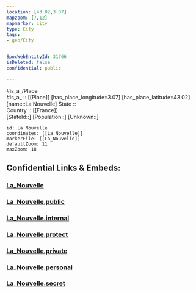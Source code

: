 ```yaml
---
location: [43.02,3.07] 
mapzoom: [7,12] 
mapmarker: city 
type: City
tags:
- geo/City


SpocWebEntityId: 31766
isDeleted: false
confidential: public

---
```

#is_a_/Place  
#is_a_ :: [[Place]] 
[has_place_longitude::3.07] 
[has_place_latitude::43.02] 
[name::La Nouvelle] 
State ::  
Country :: [[France]]  
[StateId::] 
[Population::] 
[Unknown::] 


```leaflet
id: La Nouvelle
coordinates: [[La_Nouvelle]] 
markerFile: [[La_Nouvelle]] 
defaultZoom: 11 
maxZoom: 18
```


## Confidential Links & Embeds: 

### [La_Nouvelle](/_Standards/Earth/Continent/Europe/Europe~West/France/regions~France/Occitanie/La_Nouvelle.md) 

### [La_Nouvelle.public](/_public/Earth/Continent/Europe/Europe~West/France/regions~France/Occitanie/La_Nouvelle.public.md) 

### [La_Nouvelle.internal](/_internal/Earth/Continent/Europe/Europe~West/France/regions~France/Occitanie/La_Nouvelle.internal.md) 

### [La_Nouvelle.protect](/_protect/Earth/Continent/Europe/Europe~West/France/regions~France/Occitanie/La_Nouvelle.protect.md) 

### [La_Nouvelle.private](/_private/Earth/Continent/Europe/Europe~West/France/regions~France/Occitanie/La_Nouvelle.private.md) 

### [La_Nouvelle.personal](/_personal/Earth/Continent/Europe/Europe~West/France/regions~France/Occitanie/La_Nouvelle.personal.md) 

### [La_Nouvelle.secret](/_secret/Earth/Continent/Europe/Europe~West/France/regions~France/Occitanie/La_Nouvelle.secret.md)

